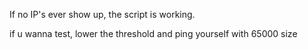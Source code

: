 If no IP's ever show up, the script is working.

if u wanna test, lower the threshold and ping yourself with 65000 size

